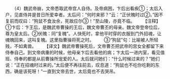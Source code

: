 　　（4）魏武帝崩，文帝悉取武帝宫人自侍。及帝病困，卞后出看疾①；太后入户，见直侍并是昔日所爱幸者。太后问：“何时来邪？”云：“正伏魄时过②。”因不复前而叹曰：“狗鼠不食汝余，死故应尔③！”至山陵，亦竟不临。
　　【注释】①卞后：卞王后，是魏武帝曹操的王后，魏文帝曹丕的母亲。魏文帝登帝位后，尊为皇太后。②伏魄：同“复魄”。人快死时，拿他平时穿的衣服到门外招魂，让魂魄回来，这叫复魄。这里指曹操将死之时。
　　③“狗鼠”句：比喻被人所轻贱，不如禽兽。
　　【译文】魏武帝曹操死后，文帝曹丕把武帝的宫女全都留下来侍奉自己。到文帝病重的时候，他母亲卞后去看他的病；卞太后一进内室，看见值班、侍奉的都是从前曹操所宠爱的人。太后就问她们：“什么时候过来的？”她们说：“正在招魂时过来的。”太后便不再往前去，叹息道：“狗鼠也不吃你吃剩的东西，确是该死呀！”一直到文帝去世，太后竟也不去哭吊。
